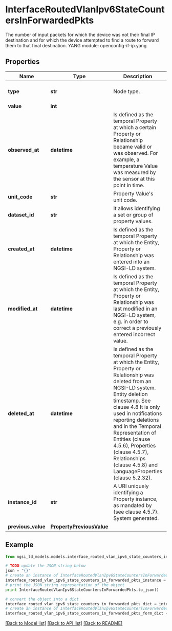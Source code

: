 # InterfaceRoutedVlanIpv6StateCountersInForwardedPkts

The number of input packets for which the device was not their final IP destination and for which the device attempted to find a route to forward them to that final destination.  YANG module: openconfig-if-ip.yang 

## Properties

Name | Type | Description | Notes
------------ | ------------- | ------------- | -------------
**type** | **str** | Node type.  | [optional] [default to 'Property']
**value** | **int** |  | 
**observed_at** | **datetime** | Is defined as the temporal Property at which a certain Property or Relationship became valid or was observed. For example, a temperature Value was measured by the sensor at this point in time.  | [optional] 
**unit_code** | **str** | Property Value&#39;s unit code.  | [optional] 
**dataset_id** | **str** | It allows identifying a set or group of property values.  | [optional] 
**created_at** | **datetime** | Is defined as the temporal Property at which the Entity, Property or Relationship was entered into an NGSI-LD system.  | [optional] [readonly] 
**modified_at** | **datetime** | Is defined as the temporal Property at which the Entity, Property or Relationship was last modified in an NGSI-LD system, e.g. in order to correct a previously entered incorrect value.  | [optional] [readonly] 
**deleted_at** | **datetime** | Is defined as the temporal Property at which the Entity, Property or Relationship was deleted from an NGSI-LD system.  Entity deletion timestamp. See clause 4.8 It is only used in notifications reporting deletions and in the Temporal Representation of Entities (clause 4.5.6), Properties (clause 4.5.7), Relationships (clause 4.5.8) and LanguageProperties (clause 5.2.32).  | [optional] [readonly] 
**instance_id** | **str** | A URI uniquely identifying a Property instance, as mandated by (see clause 4.5.7). System generated.  | [optional] [readonly] 
**previous_value** | [**PropertyPreviousValue**](PropertyPreviousValue.md) |  | [optional] 

## Example

```python
from ngsi_ld_models.models.interface_routed_vlan_ipv6_state_counters_in_forwarded_pkts import InterfaceRoutedVlanIpv6StateCountersInForwardedPkts

# TODO update the JSON string below
json = "{}"
# create an instance of InterfaceRoutedVlanIpv6StateCountersInForwardedPkts from a JSON string
interface_routed_vlan_ipv6_state_counters_in_forwarded_pkts_instance = InterfaceRoutedVlanIpv6StateCountersInForwardedPkts.from_json(json)
# print the JSON string representation of the object
print InterfaceRoutedVlanIpv6StateCountersInForwardedPkts.to_json()

# convert the object into a dict
interface_routed_vlan_ipv6_state_counters_in_forwarded_pkts_dict = interface_routed_vlan_ipv6_state_counters_in_forwarded_pkts_instance.to_dict()
# create an instance of InterfaceRoutedVlanIpv6StateCountersInForwardedPkts from a dict
interface_routed_vlan_ipv6_state_counters_in_forwarded_pkts_form_dict = interface_routed_vlan_ipv6_state_counters_in_forwarded_pkts.from_dict(interface_routed_vlan_ipv6_state_counters_in_forwarded_pkts_dict)
```
[[Back to Model list]](../README.md#documentation-for-models) [[Back to API list]](../README.md#documentation-for-api-endpoints) [[Back to README]](../README.md)


